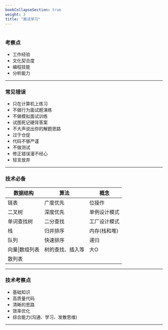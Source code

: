 ```yaml
---
bookCollapseSection: true
weight: 3
title: "面试学习"
---
```


# 

### 考察点

* 工作经验
* 文化契合度
* 编程技能
* 分析能力

***

### 常见错误

* 只在计算机上练习
* 不做行为面试题演练
* 不做模拟面试训练
* 试图死记硬背答案
* 不大声说出你的解题思路
* 过于仓促
* 代码不够严谨
* 不做测试
* 修正错误漫不经心
* 轻言放弃

***

### 技术必备

| 数据结构       | 算法             | 概念         |
| -------------- | ---------------- | ------------ |
| 链表           | 广度优先         | 位操作       |
| 二叉树         | 深度优先         | 单例设计模式 |
| 单词查找树     | 二分查找         | 工厂设计模式 |
| 栈             | 归并排序         | 内存(栈和堆) |
| 队列           | 快速排序         | 递归         |
| 向量\|数组列表 | 树的查找、插入等 | 大O          |
| 散列表         |                  |              |

***

### 技术考察点

* 基础知识
* 高质量代码
* 清晰的思路
* 效率优化
* 综合能力(沟通、学习、发散思维)

***



